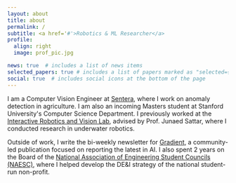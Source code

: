 ```yaml
---
layout: about
title: about
permalink: /
subtitle: <a href='#'>Robotics & ML Researcher</a>
profile:
  align: right
  image: prof_pic.jpg

news: true  # includes a list of news items
selected_papers: true # includes a list of papers marked as "selected={true}"
social: true  # includes social icons at the bottom of the page
---
```

I am a Computer Vision Engineer at [Sentera](http://sentera.com), where I work on anomaly detection in agriculture. I am also an incoming Masters student at Stanford University's Computer Science Department. I previously worked at the [Interactive Robotics and Vision Lab](http://irvlab.com), advised by Prof. Junaed Sattar, where I conducted research in underwater robotics.

Outside of work, I write the bi-weekly newsletter for [Gradient](http://gradient.pub), a community-led publication focused on reporting the latest in AI. I also spent 2 years on the Board of the [National Association of Engineering Student Councils (NAESC)](http://naesc.org), where I helped develop the DE&I strategy of the national student-run non-profit.